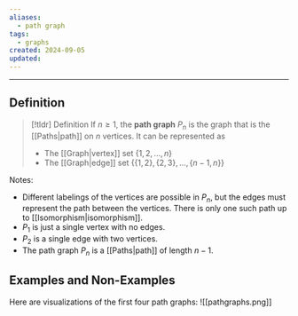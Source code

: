 ```yaml
---
aliases:
  - path graph
tags:
  - graphs
created: 2024-09-05
updated:
---
```

---
## Definition 

> [!tldr] Definition
> If $n \geq 1$, the **path graph** $P_n$ is the graph that is the [[Paths|path]] on $n$ vertices. It can be represented as 
> - The [[Graph|vertex]] set $\{1,2,\dots, n\}$
> - The [[Graph|edge]] set $\{\{1,2\}, \{2,3\}, \dots, \{n-1, n\}\}$

Notes: 
- Different labelings of the vertices are possible in $P_n$, but the edges must represent the path between the vertices. There is only one such path up to [[Isomorphism|isomorphism]]. 
- $P_1$ is just a single vertex with no edges. 
- $P_2$ is a single edge with two vertices. 
- The path graph $P_n$ is a [[Paths|path]] of length $n-1$. 

## Examples and Non-Examples

Here are visualizations of the first four path graphs: 
![[pathgraphs.png]]

